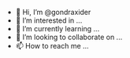- 👋 Hi, I’m @gondraxider
- 👀 I’m interested in ...
- 🌱 I’m currently learning ...
- 💞️ I’m looking to collaborate on ...
- 📫 How to reach me ...

<!---
gondraxider/gondraxider is a ✨ special ✨ repository because its `README.md` (this file) appears on your GitHub profile.
You can click the Preview link to take a look at your changes.
--->
